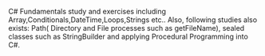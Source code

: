 C# Fundamentals study and exercises including Array,Conditionals,DateTime,Loops,Strings etc..
Also, following studies also exists: Path( Directory and File processes such as getFileName), sealed classes such as StringBuilder and applying Procedural Programming into C#.
